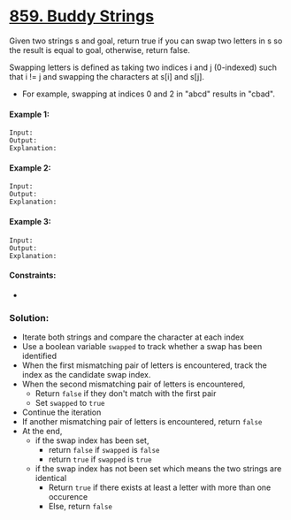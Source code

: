 ﻿# [859. Buddy Strings](https://leetcode.com/problems/buddy-strings)

Given two strings s and goal, return true if you can swap two letters in s so the result is equal to goal, otherwise, return false.

Swapping letters is defined as taking two indices i and j (0-indexed) such that i != j and swapping the characters at s[i] and s[j].

- For example, swapping at indices 0 and 2 in "abcd" results in "cbad".


#### Example 1:
```
Input: 
Output: 
Explanation:
``` 

#### Example 2:
```
Input: 
Output: 
Explanation:
``` 

#### Example 3:
```
Input: 
Output: 
Explanation:
```

#### Constraints:

-


### Solution:
- Iterate both strings and compare the character at each index
- Use a boolean variable `swapped` to track whether a swap has been identified
- When the first mismatching pair of letters is encountered, track the index as the candidate swap index.
- When the second mismatching pair of letters is encountered, 
  - Return `false` if they don't match with the first pair
  - Set `swapped` to `true`
- Continue the iteration
- If another mismatching pair of letters is encountered, return `false`
- At the end, 
  - if the swap index has been set, 
    - return `false` if `swapped` is `false`
    - return `true` if `swapped` is `true`
  - if the swap index has not been set which means the two strings are identical
    - Return `true` if there exists at least a letter with more than one occurence
    - Else, return `false`